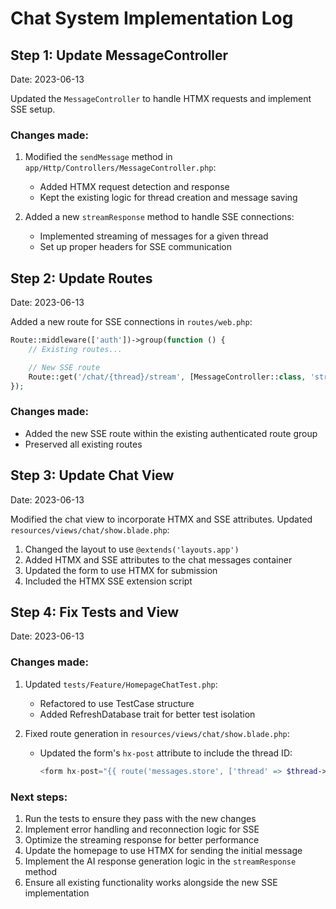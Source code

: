 # Chat System Implementation Log

## Step 1: Update MessageController

Date: 2023-06-13

Updated the `MessageController` to handle HTMX requests and implement SSE setup.

### Changes made:

1. Modified the `sendMessage` method in `app/Http/Controllers/MessageController.php`:
   - Added HTMX request detection and response
   - Kept the existing logic for thread creation and message saving

2. Added a new `streamResponse` method to handle SSE connections:
   - Implemented streaming of messages for a given thread
   - Set up proper headers for SSE communication

## Step 2: Update Routes

Date: 2023-06-13

Added a new route for SSE connections in `routes/web.php`:

```php
Route::middleware(['auth'])->group(function () {
    // Existing routes...

    // New SSE route
    Route::get('/chat/{thread}/stream', [MessageController::class, 'streamResponse'])->name('chat.stream');
});
```

### Changes made:
- Added the new SSE route within the existing authenticated route group
- Preserved all existing routes

## Step 3: Update Chat View

Date: 2023-06-13

Modified the chat view to incorporate HTMX and SSE attributes. Updated `resources/views/chat/show.blade.php`:

1. Changed the layout to use `@extends('layouts.app')`
2. Added HTMX and SSE attributes to the chat messages container
3. Updated the form to use HTMX for submission
4. Included the HTMX SSE extension script

## Step 4: Fix Tests and View

Date: 2023-06-13

### Changes made:

1. Updated `tests/Feature/HomepageChatTest.php`:
   - Refactored to use TestCase structure
   - Added RefreshDatabase trait for better test isolation

2. Fixed route generation in `resources/views/chat/show.blade.php`:
   - Updated the form's `hx-post` attribute to include the thread ID:
     ```php
     <form hx-post="{{ route('messages.store', ['thread' => $thread->id]) }}" hx-target="#chat-messages" hx-swap="beforeend">
     ```

### Next steps:
1. Run the tests to ensure they pass with the new changes
2. Implement error handling and reconnection logic for SSE
3. Optimize the streaming response for better performance
4. Update the homepage to use HTMX for sending the initial message
5. Implement the AI response generation logic in the `streamResponse` method
6. Ensure all existing functionality works alongside the new SSE implementation